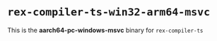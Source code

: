 # `rex-compiler-ts-win32-arm64-msvc`

This is the **aarch64-pc-windows-msvc** binary for `rex-compiler-ts`

